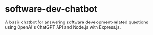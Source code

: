 # software-dev-chatbot
A basic chatbot for answering software development-related questions using OpenAI's ChatGPT API and Node.js with Express.js.
